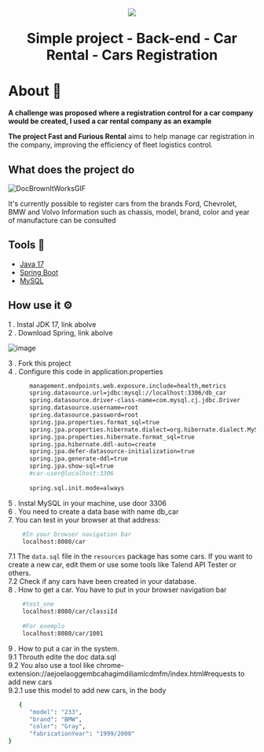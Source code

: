   <h1 align="center">
    <img src = "https://github.com/ThiagoMdO/SpringBoot_Challenge_01_ThiagoMendes/assets/128644651/bde6e273-cd90-4666-ac22-5c0df59b20cd" style="margin-top='30px' width:"50px"">
		<p>Simple project - Back-end - Car Rental - Cars Registration</p>
	</h1> 
 <h1>About 🚗</h1>

 **A challenge was proposed where a registration control for a car company would be created, I used a car rental company as an example**

 **The project Fast and Furious Rental** aims to help manage car registration in the company, improving the efficiency of fleet logistics control.

 ## What does the project do 
 ![DocBrownItWorksGIF](https://github.com/ThiagoMdO/SpringBoot_Challenge_01_ThiagoMendes/assets/128644651/79df6bec-dfe0-4b08-9076-41c2e72f1262)

  It's currently possible to register cars from the brands Ford, Chevrolet, BMW and Volvo
  Information such as chassis, model, brand, color and year of manufacture can be consulted

 ## Tools 🔨
 - [Java 17](https://www.oracle.com/java/technologies/javase/jdk17-archive-downloads.html)
 - [Spring Boot](https://start.spring.io/)
 - [MySQL](https://www.mysql.com/downloads/)

  ## How use it ⚙️
  1 . Instal JDK 17, link abolve
  <br/>
  2 . Download Spring, link abolve 
  
  ![image](https://github.com/ThiagoMdO/SpringBoot_Challenge_01_ThiagoMendes/assets/128644651/a1f9e4ec-bac7-4115-a92b-a715c019ea0f)
  
  3 . Fork this project
  <br/>
  4 . Configure this code in application.properties
  <br/>
  ```bash
        management.endpoints.web.exposure.include=health,metrics
        spring.datasource.url=jdbc:mysql://localhost:3306/db_car
        spring.datasource.driver-class-name=com.mysql.cj.jdbc.Driver
        spring.datasource.username=root
        spring.datasource.password=root
        spring.jpa.properties.format_sql=true
        spring.jpa.properties.hibernate.dialect=org.hibernate.dialect.MySQL8Dialect
        spring.jpa.properties.hibernate.format_sql=true
        spring.jpa.hibernate.ddl-auto=create
        spring.jpa.defer-datasource-initialization=true
        spring.jpa.generate-ddl=true
        spring.jpa.show-sql=true
        #car-user@localhost:3306
        
        spring.sql.init.mode=always
   ```
     
  5 . Instal MySQL in your machine, use door 3306
  <br/>
  6 . You need to create a data base with name db_car
  <br>
  7. You can test in your browser at that address:
  <br/>
  ```bash
      #In your browser navigation bar
      localhost:8080/car
  ```  
  7.1 The `data.sql` file in the `resources` package has some cars. If you want to create a new car, edit them or use some tools like Talend API Tester or others.
  <br/>
  7.2 Check if any cars have been created in your database.
  <br/>
  8 . How to get a car. 
      You have to put in your browser navigation bar
  ```bash
      #test_one
      localhost:8080/car/classiId
      
      #For exemplo
      localhost:8080/car/1001

  ```
  9 . How to put a car in the system.
  <br/>
  9.1 Throuth edite the doc data.sql
  <br/>
  9.2 You also use a tool like chrome-extension://aejoelaoggembcahagimdiliamlcdmfm/index.html#requests to add new cars
  <br/>
  9.2.1 use this model to add new cars, in the body
  ```bash
     {
        "model": "233",
        "brand": "BMW",
        "color": "Gray",
        "fabricationYear": "1999/2000"
  }
  ```
 
